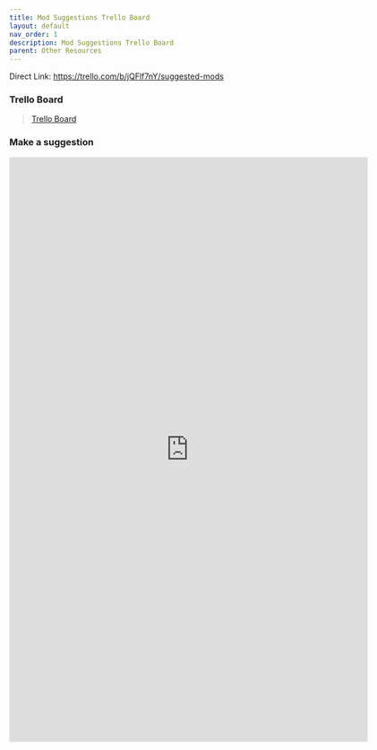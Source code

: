 ```yaml
---
title: Mod Suggestions Trello Board
layout: default
nav_order: 1
description: Mod Suggestions Trello Board
parent: Other Resources
---
```


Direct Link:  https://trello.com/b/jQFlf7nY/suggested-mods

### Trello Board

<blockquote class="trello-board-compact">
<a href="https://trello.com/b/jQFlf7nY">Trello Board</a>
</blockquote>
<script src="https://p.trellocdn.com/embed.min.js"></script>  


### Make a suggestion

<iframe src="https://docs.google.com/forms/d/e/1FAIpQLScnLUQqk_yhHXSLYr0Rhmx8IRgZQBH1VNadzr_2aj84scJyGw/viewform?embedded=true" width="640" height="1044" align="left" frameborder="0" marginheight="0" marginwidth="0"> Loading…</iframe>